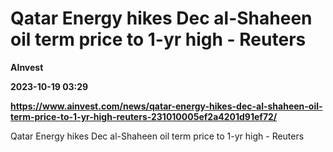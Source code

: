 # Qatar Energy hikes Dec al-Shaheen oil term price to 1-yr high - Reuters
**AInvest**

**2023-10-19 03:29**

**https://www.ainvest.com/news/qatar-energy-hikes-dec-al-shaheen-oil-term-price-to-1-yr-high-reuters-231010005ef2a4201d91ef72/**

Qatar Energy hikes Dec al-Shaheen oil term price to 1-yr high - Reuters